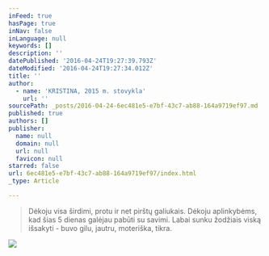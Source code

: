 ```yaml
---
inFeed: true
hasPage: true
inNav: false
inLanguage: null
keywords: []
description: ''
datePublished: '2016-04-24T19:27:39.793Z'
dateModified: '2016-04-24T19:27:34.012Z'
title: ''
author:
  - name: 'KRISTINA, 2015 m. stovykla'
    url: ''
sourcePath: _posts/2016-04-24-6ec481e5-e7bf-43c7-ab88-164a9719ef97.md
published: true
authors: []
publisher:
  name: null
  domain: null
  url: null
  favicon: null
starred: false
url: 6ec481e5-e7bf-43c7-ab88-164a9719ef97/index.html
_type: Article

---
```

> Dėkoju visa širdimi, protu ir net pirštų galiukais. Dėkoju aplinkybėms, kad šias 5 dienas galėjau pabūti su savimi. Labai sunku žodžiais viską išsakyti - buvo gilu, jautru, moteriška, tikra.

![](https://the-grid-user-content.s3-us-west-2.amazonaws.com/729f8519-e53d-4545-910a-1583a6008905.jpg)